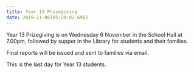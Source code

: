 ```yaml
---
title: Year 13 Prizegiving
date: 2019-11-06T05:20:02.696Z
---
```

Year 13 Prizegiving is on Wednesday 6 November in the School Hall at 7.00pm, followed by supper in the Library for students and their families.

Final reports will be issued and sent to families via email.

This is the last day for Year 13 students.
